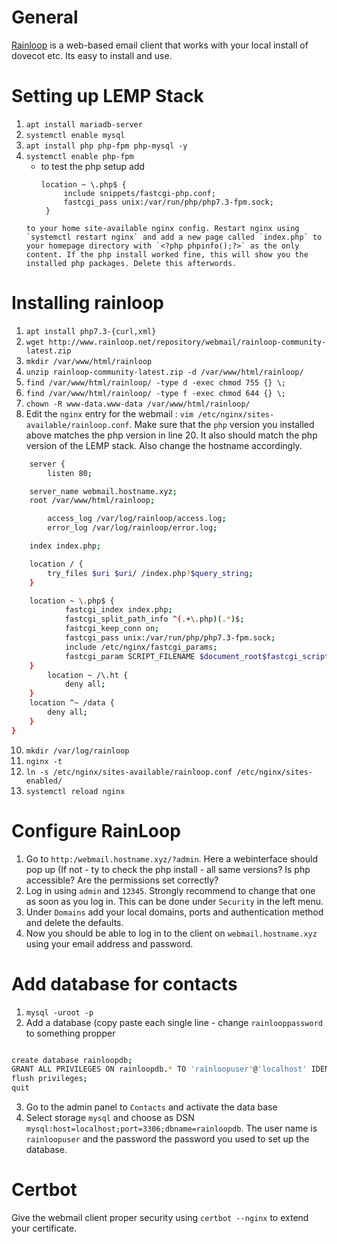 # General

[Rainloop](https://www.rainloop.net/) is a web-based email client that works with your local install of dovecot etc. Its easy to install and use.

# Setting up LEMP Stack

1. `apt install mariadb-server`
2. `systemctl enable mysql`
3. `apt install php php-fpm php-mysql -y`
4. `systemctl enable php-fpm`
	-  to test the php setup add
	   ```
	   location ~ \.php$ {
      		include snippets/fastcgi-php.conf;
      		fastcgi_pass unix:/var/run/php/php7.3-fpm.sock;
		}
	```
	to your home site-available nginx config. Restart nginx using `systemctl restart nginx` and add a new page called `index.php` to your homepage directory with `<?php phpinfo();?>` as the only content. If the php install worked fine, this will show you the installed php packages. Delete this afterwords.

# Installing rainloop

1. `apt install php7.3-{curl,xml}`
2. `wget http://www.rainloop.net/repository/webmail/rainloop-community-latest.zip`
3. `mkdir /var/www/html/rainloop`
4. `unzip rainloop-community-latest.zip -d /var/www/html/rainloop/`
5. `find /var/www/html/rainloop/ -type d -exec chmod 755 {} \;`
6. `find /var/www/html/rainloop/ -type f -exec chmod 644 {} \;`
7. `chown -R www-data.www-data /var/www/html/rainloop/`
8. Edit the `nginx` entry for the webmail : `vim /etc/nginx/sites-available/rainloop.conf`. Make sure that the `php` version you installed above matches the php version in line 20. It also should match the php version of the LEMP stack. Also change the hostname accordingly.
```sh
	server {
 		listen 80;

	server_name webmail.hostname.xyz;
	root /var/www/html/rainloop;

        access_log /var/log/rainloop/access.log;
        error_log /var/log/rainloop/error.log;

	index index.php;

	location / {
		try_files $uri $uri/ /index.php?$query_string;
	}

	location ~ \.php$ {
            fastcgi_index index.php;
            fastcgi_split_path_info ^(.+\.php)(.*)$;
            fastcgi_keep_conn on;
      	    fastcgi_pass unix:/var/run/php/php7.3-fpm.sock;
            include /etc/nginx/fastcgi_params;
            fastcgi_param SCRIPT_FILENAME $document_root$fastcgi_script_name;
 	}
        location ~ /\.ht {
            deny all;
    }
	location ^~ /data {
	    deny all;
	}
}
```
10. `mkdir /var/log/rainloop`
11. `nginx -t`
12. `ln -s /etc/nginx/sites-available/rainloop.conf /etc/nginx/sites-enabled/`
13. `systemctl reload nginx`

# Configure RainLoop

1. Go to `http:/webmail.hostname.xyz/?admin`. Here a webinterface should pop up (If not - ty to check the php install - all same versions? Is php accessible? Are the permissions set correctly?
2. Log in using `admin` and `12345`. Strongly recommend to change that one as soon as you log in. This can be done under `Security` in the left menu.
3. Under `Domains` add your local domains, ports and authentication method and delete the defaults.
4. Now you should be able to log in to the client on `webmail.hostname.xyz` using your email address and password.

# Add database for contacts

1. `mysql -uroot -p`
2. Add a database (copy paste each single line - change `rainlooppassword` to something propper
```sh

create database rainloopdb;
GRANT ALL PRIVILEGES ON rainloopdb.* TO 'rainloopuser'@'localhost' IDENTIFIED BY 'rainlooppassword';
flush privileges;
quit
```
3. Go to the admin panel to `Contacts` and activate the data base
4. Select storage `mysql` and choose as DSN `mysql:host=localhost;port=3306;dbname=rainloopdb`. The user name is `rainloopuser` and the password the password you used to set up the database.

# Certbot

Give the webmail client proper security using `certbot --nginx` to extend your certificate.
